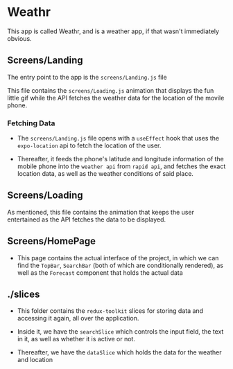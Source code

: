 # Weathr
This app is called Weathr, and is a weather app, if that wasn't immediately obvious.

## Screens/Landing

The entry point to the app is the `screens/Landing.js` file

This file contains the `screens/Loading.js` animation that displays the fun little gif while the API fetches the weather data for the location of the movile phone.

### Fetching Data
- The `screens/Landing.js` file opens with a `useEffect` hook that uses the `expo-location` api to fetch the location of the user.

- Thereafter, it feeds the phone's latitude and longitude information of the mobile phone into the `weather api` from `rapid api`, and fetches the exact location data, as well as the weather conditions of said place.

## Screens/Loading
As mentioned, this file contains the animation that keeps the user entertained as the API fetches the data to be displayed.

## Screens/HomePage
- This page contains the actual interface of the project, in which we can find the `TopBar`, `SearchBar` (both of which are conditionally rendered), as well as the `Forecast` component that holds the actual data

## ./slices
- This folder contains the `redux-toolkit` slices for storing data and accessing it again, all over the application.

- Inside it, we have the `searchSlice` which controls the input field, the text in it, as well as whether it is active or not.

- Thereafter, we have the `dataSlice` which holds the data for the weather and location